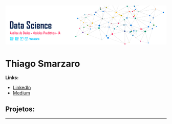 <p align="center">
  <img src="banner-data.png" >
</p>

# Thiago Smarzaro
<sub></sub>

**Links:**
* [LinkedIn](https://www.linkedin.com/in/tsmarzaro/)
* [Medium]()


## Projetos:

---





